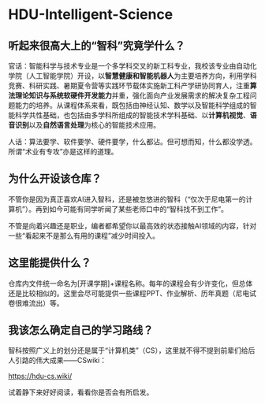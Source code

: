 # HDU-Intelligent-Science

## 听起来很高大上的“智科”究竟学什么？

官话：智能科学与技术专业是一个多学科交叉的新工科专业，我校该专业由自动化学院（人工智能学院）开设，以**智慧健康和智能机器人**为主要培养方向，利用学科竞赛、科研实践、暑期夏令营等实践环节载体实施新工科产学研协同育人，注重**算法理论知识与系统软硬件开发能力**并重，强化面向产业发展需求的解决复杂工程问题能力的培养。从课程体系来看，既包括由神经认知、数学以及智能科学组成的智能科学共性基础，也包括由多学科所组成的智能技术学科基础、以**计算机视觉**、**语音识别**以及**自然语言处理**为核心的智能技术应用。

人话：算法要学、软件要学、硬件要学，什么都沾。但可想而知，什么都没学透。所谓“术业有专攻”亦是这样的道理。

## 为什么开设该仓库？

不管你是因为真正喜欢AI进入智科，还是被忽悠进的智科（“仅次于尼电第一的计算机”）。再到如今可能有同学听闻了某些老师口中的“智科找不到工作”。

不管是向着兴趣还是职业，编者都希望你以最高效的状态接触AI领域的内容，针对一些“看起来不是那么有用的课程”减少时间投入。

## 这里能提供什么？

仓库内文件统一命名为[开课学期]+课程名称。每年的课程会有少许变化，但总体还是比较相似的。这里会尽可能提供一些课程PPT、作业解析、历年真题（尼电试卷很难流出）等。

## 我该怎么确定自己的学习路线？

智科按照广义上的划分还是属于“计算机类”（CS），这里就不得不提到前辈们给后人引路的伟大成果——CSwiki：

https://hdu-cs.wiki/

试着静下来好好阅读，看看你是否会有所启发。
